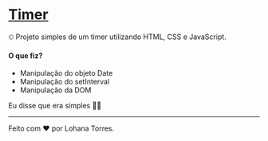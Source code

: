 # [Timer](https://heyloh.github.io/timer/)
 ⏲ Projeto simples de um timer utilizando HTML, CSS e JavaScript.
#### O que fiz?
- Manipulação do objeto Date
- Manipulação do setInterval
- Manipulação da DOM

Eu disse que era simples 🤷🏽

---
Feito com ❤️ por Lohana Torres.

